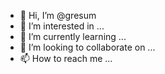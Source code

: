 - 👋 Hi, I’m @gresum
- 👀 I’m interested in ...
- 🌱 I’m currently learning ...
- 💞️ I’m looking to collaborate on ...
- 📫 How to reach me ...

<!---
gresum/gresum is a ✨ special ✨ repository because its `README.md` (this file) appears on your GitHub profile.
You can click the Preview link to take a look at your changes.
--->
